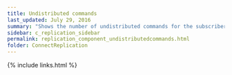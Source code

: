```yaml
---
title: Undistributed commands
last_updated: July 29, 2016
summary: "Shows the number of undistributed commands for the subscriber shown above."
sidebar: c_replication_sidebar
permalink: replication_component_undistributedcommands.html
folder: ConnectReplication
---
```




{% include links.html %}
